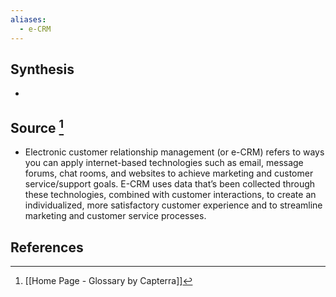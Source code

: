 ```yaml
---
aliases:
  - e-CRM
---
```

## Synthesis
- 
## Source [^1]
- Electronic customer relationship management (or e-CRM) refers to ways you can apply internet-based technologies such as email, message forums, chat rooms, and websites to achieve marketing and customer service/support goals. E-CRM uses data that’s been collected through these technologies, combined with customer interactions, to create an individualized, more satisfactory customer experience and to streamline marketing and customer service processes.
## References

[^1]: [[Home Page - Glossary by Capterra]]